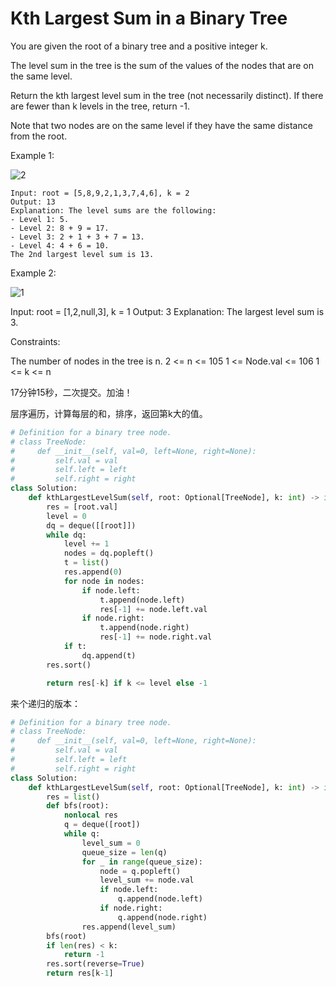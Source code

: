 # Kth Largest Sum in a Binary Tree

You are given the root of a binary tree and a positive integer k.

The level sum in the tree is the sum of the values of the nodes that are on the same level.

Return the kth largest level sum in the tree (not necessarily distinct). If there are fewer than k levels in the tree, return -1.

Note that two nodes are on the same level if they have the same distance from the root.

Example 1:

![2](https://assets.leetcode.com/uploads/2022/12/14/binaryytreeedrawio-2.png)

```text
Input: root = [5,8,9,2,1,3,7,4,6], k = 2
Output: 13
Explanation: The level sums are the following:
- Level 1: 5.
- Level 2: 8 + 9 = 17.
- Level 3: 2 + 1 + 3 + 7 = 13.
- Level 4: 4 + 6 = 10.
The 2nd largest level sum is 13.
```

Example 2:

![1](https://assets.leetcode.com/uploads/2022/12/14/treedrawio-3.png)

Input: root = [1,2,null,3], k = 1
Output: 3
Explanation: The largest level sum is 3.

Constraints:

The number of nodes in the tree is n.
2 <= n <= 105
1 <= Node.val <= 106
1 <= k <= n

17分钟15秒，二次提交。加油！

层序遍历，计算每层的和，排序，返回第k大的值。

```python
# Definition for a binary tree node.
# class TreeNode:
#     def __init__(self, val=0, left=None, right=None):
#         self.val = val
#         self.left = left
#         self.right = right
class Solution:
    def kthLargestLevelSum(self, root: Optional[TreeNode], k: int) -> int:
        res = [root.val]
        level = 0
        dq = deque([[root]])
        while dq:
            level += 1
            nodes = dq.popleft()
            t = list()
            res.append(0)
            for node in nodes:
                if node.left:
                    t.append(node.left)
                    res[-1] += node.left.val
                if node.right:
                    t.append(node.right)
                    res[-1] += node.right.val
            if t:
                dq.append(t)
        res.sort()

        return res[-k] if k <= level else -1
```

来个递归的版本：

```python
# Definition for a binary tree node.
# class TreeNode:
#     def __init__(self, val=0, left=None, right=None):
#         self.val = val
#         self.left = left
#         self.right = right
class Solution:
    def kthLargestLevelSum(self, root: Optional[TreeNode], k: int) -> int:
        res = list()
        def bfs(root):
            nonlocal res
            q = deque([root])
            while q:
                level_sum = 0
                queue_size = len(q)
                for _ in range(queue_size):
                    node = q.popleft()
                    level_sum += node.val
                    if node.left:
                        q.append(node.left)
                    if node.right:
                        q.append(node.right)
                res.append(level_sum)
        bfs(root)
        if len(res) < k:
            return -1
        res.sort(reverse=True)
        return res[k-1]
```
